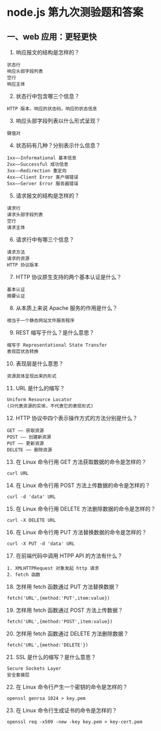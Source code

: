 # node.js 第九次测验题和答案

## 一、web 应用：更轻更快

1. 响应报文的结构是怎样的？
```
状态行
响应头部字段列表
空行
响应主体
```
2. 状态行中包含哪三个信息？
```
HTTP 版本，响应的状态码，响应的状态信息
```
3. 响应头部字段列表以什么形式呈现？
```
键值对
```
4. 状态码有几种？分别表示什么信息？
```
1xx——Informational 基本信息
2xx——Successful 成功信息
3xx——Redirection 重定向
4xx——Client Error 客户端错误
5xx——Server Error 服务器错误
```
5. 请求报文的结构是怎样的？
```
请求行
请求头部字段列表
空行
请求主体
```
6. 请求行中有哪三个信息？
```
请求方法
请求的资源
HTTP 协议版本
```
7. HTTP 协议原生支持的两个基本认证是什么？
```
基本认证
摘要认证
```
8. 从本质上来说 Apache 服务的作用是什么？
```
相当于一个静态网站文件服务程序
```
9. REST 缩写于什么？是什么意思？
```
缩写于 Representational State Transfer
表现层状态转换
```
10. 表现层是什么意思？
```
资源具体呈现出来的形式
```
11. URL 是什么的缩写？
```
Uniform Resource Locator
(只代表资源的实体，不代表它的表现形式)
```
12. HTTP 协议中四个表示操作方式的方法分别是什么？
```
GET —— 获取资源
POST —— 创建新资源
PUT —— 更新资源
DELETE —— 删除资源
```
13. 在 Linux 命令行用 GET 方法获取数据的命令是怎样的？
```
curl URL
```
14. 在 Linux 命令行用 POST 方法上传数据的命令是怎样的？
```
curl -d 'data' URL
```
15. 在 Linux 命令行用 DELETE 方法删除数据的命令是怎样的？
```
curl -X DELETE URL
```
16. 在 Linux 命令行用 PUT 方法替换数据的命令是怎样的？
```
curl -X PUT -d 'data' URL
```
17. 在前端代码中调用 HTPP API 的方法有什么？
```
1. XMLHTTPRequest 对象发起 http 请求
2. fetch 函数
```
18. 怎样用 fetch 函数通过 PUT 方法替换数据？
```
fetch('URL',{method:'PUT',item:value})
```
19. 怎样用 fetch 函数通过 POST 方法上传数据？
```
fetch('URL',{method:'POST',item:value})
```
20. 怎样用 fetch 函数通过 DELETE 方法删除数据？
```
fetch('URL',{method:'DELETE'})
```
21. SSL 是什么的缩写？是什么意思？
```
Secure Sockets Layer 
安全套接层
```
22. 在 Linux 命令行产生一个密钥的命令是怎样的？
```
openssl genrsa 1024 > key.pem
```
23. 在 Linux 命令行生成证书的命令是怎样的？
```
openssl req -x509 -new -key key.pem > key-cert.pem
```

